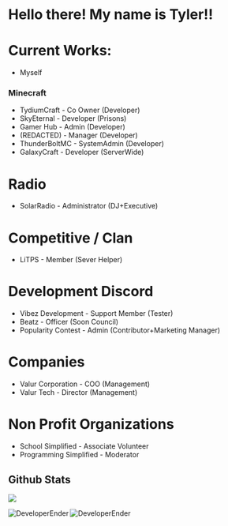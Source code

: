 # Hello there! My name is Tyler!!

# Current Works:
- Myself

### Minecraft
- TydiumCraft - Co Owner (Developer)
- SkyEternal - Developer (Prisons)
- Gamer Hub - Admin (Developer)
- (REDACTED) - Manager (Developer)
- ThunderBoltMC - SystemAdmin (Developer)
- GalaxyCraft - Developer (ServerWide)

# Radio
- SolarRadio - Administrator (DJ+Executive)

# Competitive / Clan
- LiTPS - Member (Sever Helper)

# Development Discord
- Vibez Development - Support Member (Tester)
- Beatz - Officer (Soon Council)
- Popularity Contest - Admin (Contributor+Marketing Manager)

# Companies
- Valur Corporation - COO (Management)
- Valur Tech - Director (Management)

# Non Profit Organizations
- School Simplified - Associate Volunteer
- Programming Simplified - Moderator

## Github Stats

![](https://komarev.com/ghpvc/?username=DeveloperEnder)

<p align="left"><img align="left" src="https://github-readme-stats.vercel.app/api?username=DeveloperEnder&show_icons=true&locale=en&layout=compact&theme=radical&count_private=true" alt="DeveloperEnder" /></p>  
<p><img align="left" src="https://github-readme-streak-stats.herokuapp.com/?user=DeveloperEnder&theme=radical" alt="DeveloperEnder" /></p>

